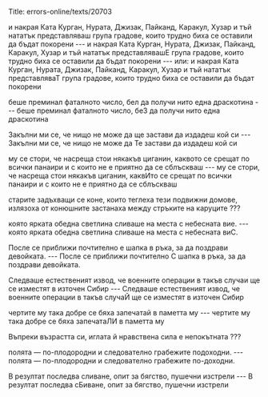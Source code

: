 Title: errors-online/texts/20703

и накрая Ката Курган, Нурата, Джизак, Пайканд, Каракул, Хузар и тъй нататък представляваш група градове, които трудно биха се оставили да бъдат покорени --- и накрая Ката Курган, Нурата, Джизак, Пайканд, Каракул, Хузар и тъй нататък представлявашЕ група градове, които трудно биха се оставили да бъдат покорени --- или: и накрая Ката Курган, Нурата, Джизак, Пайканд, Каракул, Хузар и тъй нататък представляваТ група градове, които трудно биха се оставили да бъдат покорени

беше преминал фаталното число, бел да получи нито една драскотина --- беше преминал фаталното число, беЗ да получи нито една драскотина

Закълни ми се, че нищо не може да ще застави да издадеш кой си --- Закълни ми се, че нищо не може да Те застави да издадеш кой си

му се стори, че насреща стои някакъв циганин, каквото се срещат по всички панаири и с които не е приятно да се сблъскваш --- му се стори, че насреща стои някакъв циганин, каквИто се срещат по всички панаири и с които не е приятно да се сблъскваш

старите задъхващи се коне, които теглеха тези подвижни домове, излязоха от конюшните застанаха между стръките на каруците ???

която ярката обедна светлина сливаше на места с небесната вие. --- която ярката обедна светлина сливаше на места с небесната виС.

После се приближи почтително е шапка в ръка, за да поздрави девойката. --- После се приближи почтително С шапка в ръка, за да поздрави девойката.

Следваше естественият извод, че военните операции в такъв случаи ще се изместят в източен Сибир --- Следваше естественият извод, че военните операции в такъв случаЙ ще се изместят в източен Сибир 

чертите му така добре се бяха запечатай в паметта му --- чертите му така добре се бяха запечатаЛИ в паметта му

Въпреки възрастта си, иглата й нравствена сила е непокътната ???

полята — по-плодородни и следователно грабежите подоходни. --- полята — по-плодородни и следователно грабежите по-доходни.

В резултат последва сливане, опит за бягство, пушечни изстрели --- В резултат последва сБиване, опит за бягство, пушечни изстрели
